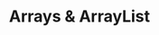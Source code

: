 ---
layout: flashcard-topic
# Main card
title: Arrays & ArrayList
main_card_title: Java Arrays & ArrayList
main_card_bg: '#6586c3'
# Other cards
card_bg: '#9aacd5'
cards:
  - title: Array
    description: A collection of homogeneous elements stored in contiguous memory locations
  - title: Declaring an array
    description: int arr[] = new int[5];
  - title: Declaring and Initializing an array
    description: int arr2[] = { 25, 30, 50, 10, 5 };
  - title: array length method
    description: Returns the number of elements in an array in Java.
  - title: Print Array Element
    description: System.out.println(marks[0]);
  - title: Arrays.toString (arr)
    description: Returns a string representation of the contents of an array.
  - title: ArrayIndexOutOfBounds Exception
    description: Occurs when an invalid index is used to access an array element
  - title: Arrays.fill(marks, 100)
    description: Assigns a value of 100 to all elements of the marks array.
  - title: Arrays.equals(arr1, arr2)
    description: Compares if two arrays have the same elements in the same order.
  - title: Arrays.sort(marks);
    description: Sorts an array in ascending order.
  - title: ArrayList
    description: Resizable array implementation, that allows insertion and deletion operations.
  - title: Declaring an ArrayList 
    description: ArrayList<datatype> arrayList = new ArrayList<datatype>();
  - title: arrayList. add("XYZ")
    description: Adds an element to the end of an ArrayList in Java.
  - title: arrayList. remove("XYZ")
    description: Removes the first occurrence of the element "XYZ" from the ArrayList.
  - title: Array vs ArrayList
    description: Array is fixed size, ArrayList is dynamic size.
---